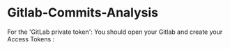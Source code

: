 # Gitlab-Commits-Analysis
For the 'GitLab private token':  You should open your Gitlab and create your Access Tokens :
